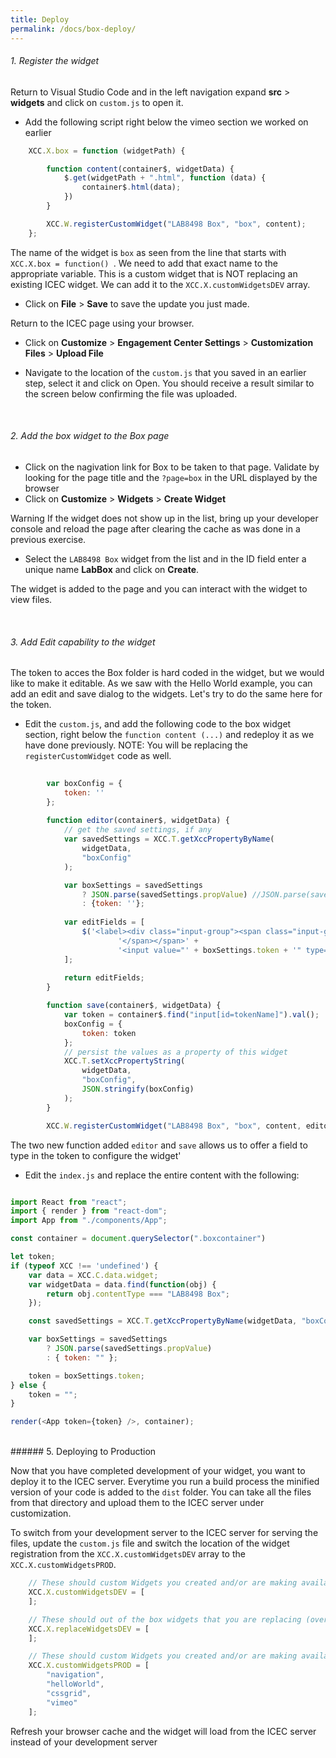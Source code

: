 ```yaml
---
title: Deploy
permalink: /docs/box-deploy/
---
```


<a name="top"/>

###### 1. Register the widget

Return to Visual Studio Code and in the left navigation expand **src** > **widgets** and click on `custom.js` to open it.  

- Add the following script right below the vimeo section we worked on earlier

```javascript
	XCC.X.box = function (widgetPath) {

		function content(container$, widgetData) {
			$.get(widgetPath + ".html", function (data) {
				container$.html(data);
			})
		}

		XCC.W.registerCustomWidget("LAB8498 Box", "box", content);
	};
```

The name of the widget is `box` as seen from the line that starts with `XCC.X.box = function() `.  We need to add that exact name to the appropriate variable.  This is a custom widget that is NOT replacing an existing ICEC widget.  We can add it to the `XCC.X.customWidgetsDEV` array.
<br/>

- Click on **File** > **Save** to save the update you just made.

Return to the ICEC page using your browser.

- Click on **Customize** > **Engagement Center Settings** > **Customization Files** > **Upload File** 

- Navigate to the location of the `custom.js` that you saved in an earlier step, select it and click on Open. You should receive a result similar to the screen below confirming the file was uploaded.

<br/>

###### 2. Add the box widget to the Box page

- Click on the nagivation link for Box to be taken to that page. Validate by looking for the page title and the `?page=box` in the URL displayed by the browser
- Click on **Customize** > **Widgets** > **Create Widget** 

<p>
<span class="label label-info">Warning</span>
If the widget does not show up in the list, bring up your developer console and reload the page after clearing the cache as was done in a previous exercise.
</p>

- Select the `LAB8498 Box` widget from the list and in the ID field enter a unique name **LabBox** and click on **Create**.

The widget is added to the page and you can interact with the widget to view files.

<br/>

###### 3. Add Edit capability to the widget

The token to acces the Box folder is hard coded in the widget, but we would like to make it editable. As we saw with the Hello World example, you can add an edit and save dialog to the widgets.  Let's try to do the same here for the token. 

- Edit the `custom.js`, and add the following code to the box widget section, right below the `function content (...)` and redeploy it as we have done previously. NOTE: You will be replacing the `registerCustomWidget` code as well.

```javascript
		
		var boxConfig = {
			token: ''
		};
		
		function editor(container$, widgetData) {
			// get the saved settings, if any
			var savedSettings = XCC.T.getXccPropertyByName(
				widgetData,
				"boxConfig"
			);

			var boxSettings = savedSettings
				? JSON.parse(savedSettings.propValue) //JSON.parse(savedSettings.propValue)
				: {token: ''};
		
			var editFields = [
				$('<label><div class="input-group"><span class="input-group-addon"><span class="xccEllipsis" style="float: left;">Token' +
						'</span></span>' +
						'<input value="' + boxSettings.token + '" type="text" id="tokenName" class="form-control xccEllipsis ui-autocomplete-input formInput" autocomplete="off"></div></label>')
			];
	
			return editFields;
		}

		function save(container$, widgetData) {
			var token = container$.find("input[id=tokenName]").val();
			boxConfig = {
				token: token
			};
			// persist the values as a property of this widget
			XCC.T.setXccPropertyString(
				widgetData,
				"boxConfig",
				JSON.stringify(boxConfig)
			);
		}

		XCC.W.registerCustomWidget("LAB8498 Box", "box", content, editor, save);
```
The two new function added `editor` and `save` allows us to offer a field to type in the token to configure the widget'

- Edit the `index.js` and replace the entire content with the following:

```javascript

import React from "react";
import { render } from "react-dom";
import App from "./components/App";

const container = document.querySelector(".boxcontainer")

let token;
if (typeof XCC !== 'undefined') {
    var data = XCC.C.data.widget;
    var widgetData = data.find(function(obj) {
        return obj.contentType === "LAB8498 Box";
    });

    const savedSettings = XCC.T.getXccPropertyByName(widgetData, "boxConfig");

    var boxSettings = savedSettings
        ? JSON.parse(savedSettings.propValue)
        : { token: "" };

    token = boxSettings.token;
} else {
    token = "";
}

render(<App token={token} />, container);
```



<br/>
###### 5. Deploying to Production

Now that you have completed development of your widget, you want to deploy it to the ICEC server.  Everytime you run a build process the minified version of your code is added to the `dist` folder.  You can take all the files from that directory and upload them to the ICEC server under customization.  

To switch from your development server to the ICEC server for serving the files, update the `custom.js` file and switch the location of the widget registration from the `XCC.X.customWidgetsDEV` array to the `XCC.X.customWidgetsPROD`.  

```javascript
	// These should custom Widgets you created and/or are making available.
	XCC.X.customWidgetsDEV = [
	];

	// These should out of the box widgets that you are replacing (overriding) with your own (can be derivative work or new). Example: "communityOverview"
	XCC.X.replaceWidgetsDEV = [
	];  

	// These should custom Widgets you created and/or are making available.
	XCC.X.customWidgetsPROD = [ 
		"navigation",
		"helloWorld",
        "cssgrid",
        "vimeo"
	];  
```

Refresh your browser cache and the widget will load from the ICEC server instead of your development server